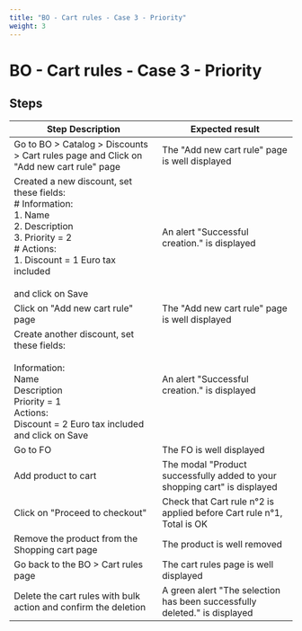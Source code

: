 ```yaml
---
title: "BO - Cart rules - Case 3 - Priority"
weight: 3
---
```


# BO - Cart rules - Case 3 - Priority
## Steps
| Step Description | Expected result |
| ----- | ----- |
| Go to BO > Catalog > Discounts > Cart rules page and Click on "Add new cart rule" page | The "Add new cart rule" page is well displayed |
| Created a new discount, set these fields:<br> # Information:<br>1. Name<br>2. Description<br>3. Priority = 2<br> # Actions:<br>1. Discount = 1 Euro tax included<br><br>and click on Save | An alert "Successful creation." is displayed |
| Click on "Add new cart rule" page | The "Add new cart rule" page is well displayed |
| Create another discount, set these fields:<br><br>Information:<br>Name<br>Description<br>Priority = 1<br>Actions:<br>Discount = 2 Euro tax included<br>and click on Save | An alert "Successful creation." is displayed |
| Go to FO | The FO is well displayed |
| Add product to cart | The modal "Product successfully added to your shopping cart" is displayed |
| Click on "Proceed to checkout" | Check that Cart rule n°2 is applied before Cart rule n°1, Total is OK |
| Remove the product from the Shopping cart page | The product is well removed |
| Go back to the BO > Cart rules page | The cart rules page is well displayed |
| Delete the cart rules with bulk action and confirm the deletion | A green alert "The selection has been successfully deleted." is displayed |
